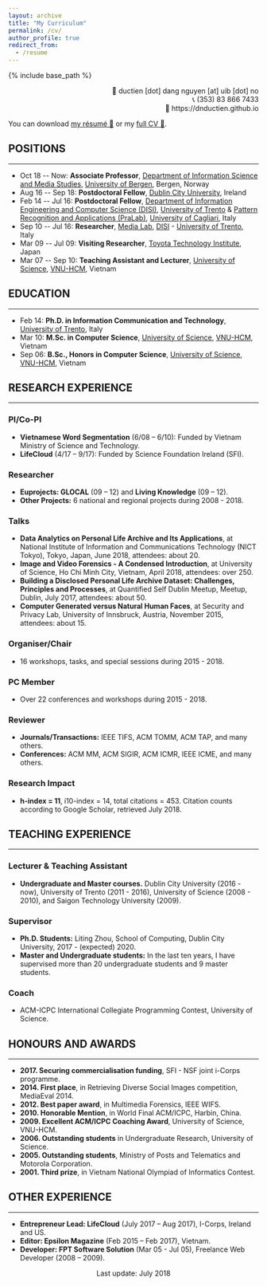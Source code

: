 ```yaml
---
layout: archive
title: "My Curriculum"
permalink: /cv/
author_profile: true
redirect_from:
  - /resume
---
```


{% include base_path %}

<div style="text-align: right">
&#128231; ductien [dot] dang nguyen [at] uib [dot] no<br/>
&#128222; (353) 83 866 7433<br/>
&#128279; https://dnductien.github.io
</div>

You can download [my résumé &#128206;](link) or my [full CV &#128206;](link).

## POSITIONS
-------
- Oct 18 -- Now: **Associate Professor**, [Department of Information Science and Media Studies](https://www.uib.no/en/infomedia), [University of Bergen](https://www.uib.no/en), Bergen, Norway 
- Aug 16 -- Sep 18: **Postdoctoral Fellow**, [Dublin City University](https://www.dcu.ie/), Ireland
- Feb 14 -- Jul 16: **Postdoctoral Fellow**, [Department of Information Engineering and Computer Science (DISI)](https://www.disi.unitn.it/), [University of Trento](https://www.unitn.it/) & [Pattern Recognition and Applications (PraLab)](http://pralab.diee.unica.it/), [University of Cagliari](https://www.unica.it/), Italy
- Sep 10 -- Jul 16: **Researcher**, [Media Lab](http://mmlab.disi.unitn.it/), [DISI](https://www.disi.unitn.it/) - [University of Trento](https://www.unitn.it/), Italy
- Mar 09 -- Jul 09: **Visiting Researcher**, [Toyota Technology Institute](https://www.toyota-ti.ac.jp/english/), Japan
- Mar 07 -- Sep 10: **Teaching Assistant and Lecturer**, [University of Science](https://hcmus.edu.vn/), [VNU-HCM](http://en.vnuhcm.edu.vn/), Vietnam

## EDUCATION
-------
- Feb 14: **Ph.D. in Information Communication and Technology**, [University of Trento](https://www.unitn.it/), Italy
- Mar 10: **M.Sc. in Computer Science**, [University of Science](https://hcmus.edu.vn/), [VNU-HCM](http://en.vnuhcm.edu.vn/), Vietnam
- Sep 06: **B.Sc., Honors in Computer Science**, [University of Science](https://hcmus.edu.vn/), [VNU-HCM](http://en.vnuhcm.edu.vn/), Vietnam

## RESEARCH EXPERIENCE
-------

### PI/Co-PI
- **Vietnamese Word Segmentation** (6/08 – 6/10): Funded by Vietnam Ministry of Science and Technology.
- **LifeCloud** (4/17 – 9/17): Funded by Science Foundation Ireland (SFI).

### Researcher
- **Euprojects: GLOCAL** (09 – 12) and **Living Knowledge** (09 – 12). 
- **Other Projects:** 6 national and regional projects during 2008 - 2018.

### Talks
- **Data Analytics on Personal Life Archive and Its Applications**, at National Institute of Information and Communications Technology (NICT Tokyo), Tokyo, Japan, June 2018, attendees: about 20.
- **Image and Video Forensics - A Condensed Introduction**, at University of Science, Ho Chi Minh City, Vietnam, April 2018, attendees: over 250. 
- **Building a Disclosed Personal Life Archive Dataset: Challenges, Principles and Processes**, at Quantified Self Dublin Meetup, Meetup, Dublin, July 2017, attendees: about 50. 
- **Computer Generated versus Natural Human Faces**, at Security and Privacy Lab, University of Innsbruck, Austria, November 2015, attendees: about 15.

### Organiser/Chair
- 16 workshops, tasks, and special sessions during 2015 - 2018.

### PC Member
- Over 22 conferences and workshops during 2015 - 2018.

### Reviewer
- **Journals/Transactions:** IEEE TIFS, ACM TOMM, ACM TAP, and many others. 
- **Conferences:** ACM MM, ACM SIGIR, ACM ICMR, IEEE ICME, and many others.

### Research Impact
- **h-index = 11**, i10-index = 14, total citations = 453. Citation counts according to Google Scholar, retrieved July 2018.

## TEACHING EXPERIENCE
-------
### Lecturer & Teaching Assistant
- **Undergraduate and Master courses.** Dublin City University (2016 - now), University of Trento (2011 - 2016), University of Science (2008 - 2010), and Saigon Technology University (2009).
 
### Supervisor
- **Ph.D. Students:** Liting Zhou, School of Computing, Dublin City University, 2017 - (expected) 2020.
- **Master and Undergraduate students:** In the last ten years, I have supervised more than 20 undergraduate students and 9 master students.

### Coach
- ACM-ICPC International Collegiate Programming Contest, University of Science.


## HONOURS AND AWARDS
------
- **2017. Securing commercialisation funding**, SFI - NSF joint i-Corps programme. 
- **2014. First place**, in Retrieving Diverse Social Images competition, MediaEval 2014. 
- **2012. Best paper award**, in Multimedia Forensics, IEEE WIFS.
- **2010. Honorable Mention**, in World Final ACM/ICPC, Harbin, China.
- **2009. Excellent ACM/ICPC Coaching Award**, University of Science, VNU-HCM. 
- **2006. Outstanding students** in Undergraduate Research, University of Science. 
- **2005. Outstanding students**, Ministry of Posts and Telematics and Motorola Corporation. 
- **2001. Third prize**, in Vietnam National Olympiad of Informatics Contest.


## OTHER EXPERIENCE
-------
- **Entrepreneur Lead: LifeCloud** (July 2017 – Aug 2017), I-Corps, Ireland and US.
- **Editor: Epsilon Magazine** (Feb 2015 – Feb 2017), Vietnam.
- **Developer: FPT Software Solution** (Mar 05 - Jul 05), Freelance Web Developer (2008 – 2009).

<!--## PERSONAL SKILLS
-------
### Languages
- **Vietnamese**, Mother tongue.
- **English**, Understanding: C1, Speaking: B2, Writing: B2.
- **Italian**, Understanding: A2, Speaking: A1, Writing: A1.

### Programming
- Multiple international awards in programming problem solving.
- Excellent level: C, C++, C#, Matlab, Pascal, Delphi.
- Good level: Python, PHP, Java, Perl, Javascript, Basic, Batch script.

### Tools and Libraries
- Excellent level: OpenCV, Keras, DIGITS, scikit-learn. 􏰁 
- Good level: LIRE, Image.NET.
- Others: Latex, Photoshop, Lightroom.-->

<center>Last update: July 2018</center>
